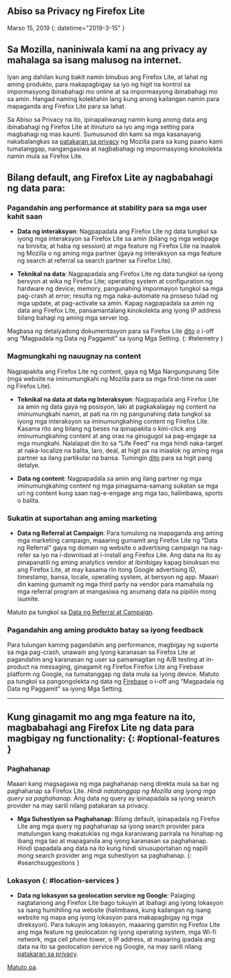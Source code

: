 ## <span class="privacy-header-firefox-lite">Abiso sa Privacy ng</span> <span class="privacy-header-policy">Firefox Lite</span>

Marso 15, 2019
{: datetime="2019-3-15" }

## Sa Mozilla, naniniwala kami na ang privacy ay mahalaga sa isang malusog na internet.

Iyan ang dahilan kung bakit namin binubuo ang Firefox Lite, at lahat ng aming produkto, para makapagbigay sa iyo ng higit na kontrol sa impormasyong ibinabahagi mo online at sa impormasyong ibinabahagi mo sa amin. Hangad naming kolektahin lang kung anong kailangan namin para mapaganda ang Firefox Lite para sa lahat.

Sa Abiso sa Privacy na ito, ipinapaliwanag namin kung anong data ang ibinabahagi ng Firefox Lite at itinuturo sa iyo ang mga setting para magbahagi ng mas kaunti. Sumusunod din kami sa mga kasanayang nakabalangkas sa [patakaran sa privacy](https://www.mozilla.org/privacy/) ng Mozilla para sa kung paano kami tumatanggap, nangangasiwa at nagbabahagi ng impormasyong kinokolekta namin mula sa Firefox Lite.

## Bilang default, ang Firefox Lite ay nagbabahagi ng data para:

### Pagandahin ang performance at stability para sa mga user kahit saan

* __Data ng interaksyon__: Nagpapadala ang Firefox Lite ng data tungkol sa iyong mga interaksyon sa Firefox Lite sa amin (bilang ng mga webpage na binisita; at haba ng session) at mga feature ng Firefox Lite na inaalok ng Mozilla o ng aming mga partner (gaya ng interaksyon sa mga feature ng search at referral sa search partner sa Firefox Lite).

* __Teknikal na data__: Nagpapadala ang Firefox Lite ng data tungkol sa iyong bersyon at wika ng Firefox Lite; operating system at configuration ng hardware ng device; memory, pangunahing impormayon tungkol sa mga pag-crash at error; resulta ng mga naka-automate na proseso tulad ng mga update, at pag-activate sa amin. Kapag nagpapadala sa amin ng data ang Firefox Lite, pansamantalang kinokolekta ang iyong IP address bilang bahagi ng aming mga server log.

Magbasa ng detalyadong dokumentasyon para sa Firefox Lite [dito](https://support.mozilla.org/kb/send-usage-data-firefox-mobile-devices) o i-off ang “Magpadala ng Data ng Paggamit” sa iyong Mga Setting.
{: #telemetry }

### Magmungkahi ng nauugnay na content

Nagpapakita ang Firefox Lite ng content, gaya ng Mga Nangungunang Site (mga website na iminumungkahi ng Mozilla para sa mga first-time na user ng Firefox Lite).

* __Teknikal na data at data ng Interaksyon__: Nagpapadala ang Firefox Lite sa amin ng data gaya ng posisyon, laki at pagkakalagay ng content na iminumungkahi namin, at pati na rin ng pangunahing data tungkol sa iyong mga interaksyon sa iminumungkahing content ng Firefox Lite. Kasama rito ang bilang ng beses na ipinapakita o kini-click ang iminumungkahing content at ang oras na ginugugol sa pag-engage sa mga mungkahi. Nalalapat din ito sa “Life Feed” na mga hindi naka-target at naka-localize na balita, laro, deal, at higit pa na iniaalok ng aming mga partner sa ilang partikular na bansa. Tumingin [dito](https://support.mozilla.org/kb/life-feed-firefox-lite) para sa higit pang detalye.

* __Data ng content__: Nagpapadala sa amin ang ilang partner ng mga iminumungkahing content ng mga pinagsama-samang sukatan sa mga uri ng content kung saan nag-e-engage ang mga tao, halimbawa, sports o balita.

### Sukatin at suportahan ang aming marketing

* __Data ng Referral at Campaign__: Para tumulong na mapaganda ang aming mga marketing campaign, maaaring gumamit ang Firefox Lite ng “Data ng Referral” gaya ng domain ng website o advertising campaign na nag-refer sa iyo na i-download at i-install ang Firefox Lite. Ang data na ito ay pinapanatili ng aming analytics vendor at ibinibigay kapag binuksan mo ang Firefox Lite, at may kasama rin itong Google advertising ID, timestamp, bansa, locale, operating system, at bersyon ng app. Maaari din kaming gumamit ng mga third party na vendor para mamahala ng mga referral program at mangasiwa ng anumang data na pipiliin mong isumite.

Matuto pa tungkol sa [Data ng Referral at Campaign](https://github.com/mozilla-tw/Rocket/wiki/Telemetry#install-campaign-tracking). 

### Pagandahin ang aming produkto batay sa iyong feedback

Para tulungan kaming pagandahin ang performance, magbigay ng suporta sa mga pag-crash, unawain ang iyong karanasan sa Firefox Lite at pagandahin ang karanasan ng user sa pamamagitan ng A/B testing at in-product na messaging, ginagamit ng Firefox Firefox Lite ang Firebase platform ng Google, na tumatanggap ng data mula sa iyong device. Matuto pa tungkol sa pangongolekta ng data ng [Firebase](https://support.google.com/firebase/answer/6318039?hl=en) o i-off ang “Magpadala ng Data ng Paggamit” sa iyong Mga Setting. 

---

## Kung ginagamit mo ang mga feature na ito, magbabahagi ang Firefox Lite ng data para magbigay ng functionality: {: #optional-features }

### Paghahanap

Maaari kang magsagawa ng mga paghahanap nang direkta mula sa bar ng paghahanap sa Firefox Lite. _Hindi natatanggap ng Mozilla ang iyong mga query sa paghahanap._ Ang data ng query ay ipinapadala sa iyong search provider na may sarili nilang patakaran sa privacy.

* __Mga Suhestiyon sa Paghahanap__: Bilang default, ipinapadala ng Firefox Lite ang mga query ng paghahanap sa iyong search provider para matulungan kang makatuklas ng mga karaniwang parirala na hinahap ng ibang mga tao at mapaganda ang iyong karanasan sa paghahanap. Hindi ipapadala ang data na ito kung hindi sinusuportahan ng napili mong search provider ang mga suhestiyon sa paghahanap.
{: #searchsuggestions }
    
### Lokasyon {: #location-services }

* __Data ng lokasyon sa geolocation service ng Google__: Palaging nagtatanong ang Firefox Lite bago tukuyin at ibahagi ang iyong lokasyon sa isang humihiling na website (halimbawa, kung kailangan ng isang website ng mapa ang iyong lokasyon para makapagbigay ng mga direksyon). Para tukuyin ang lokasyon, maaaring gamitin ng Firefox Lite ang mga feature ng geolocation ng iyong operating system, mga Wi-fi network, mga cell phone tower, o IP address, at maaaring ipadala ang data na ito sa geolocation service ng Google, na may sarili nilang [patakaran sa privacy](https://www.google.com/privacy/lsf.html).

[Matuto pa](https://www.mozilla.org/firefox/geolocation/).
